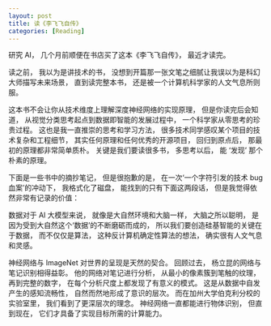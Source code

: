 ```yaml
---
layout: post
title: 读《李飞飞自传》
categories: [Reading]
---
```


研究 AI， 几个月前顺便在书店买了这本《李飞飞自传》， 最近才读完。

读之前， 我以为是讲技术的书， 没想到开篇那一张文笔之细腻让我误以为是科幻大师描写未来场景， 直到读完整本书， 还是被一个计算机科学家的人文气息所则服。

这本书不会让你从技术维度上理解深度神经网络的实现原理， 但是你读完后会知道， 从视觉分类思考起点到数据即智能的发展过程中， 一个科学家从零思考的珍贵过程。 这也是我一直推崇的思考和学习方法， 很多技术同学感叹某个项目的技术复杂和工程细节， 其实任何原理和任何优秀的开源项目， 回归到原点后， 那最初的原理都非常简单质朴。 关键是我们要读很多书， 多思考以后， 能 ‘发现’ 那个朴素的原理。

下面是一些书中的摘抄笔记， 但是很抱歉的是， 在一次‘一个字符引发的技术 bug 血案’的冲动下， 我格式化了磁盘， 能找到的只有下面这两段话， 但是我觉得依然非常有记录的价值：

数据对于 AI 大模型来说， 就像是大自然环境和大脑一样， 大脑之所以聪明， 是因为受到大自然这个‘数据’的不断磨砺而成的， 所以我们要创造硅基智能的关键在于数据， 而不仅仅是算法， 这种反计算机确定性算法的想法， 确实很有人文气息和灵感。

神经网络与 ImageNet 对世界的呈现是天然的契合。 回顾过去， 杨立昆的网络与笔记识别相得益彰。 他的网络对笔记进行分析， 从最小的像素簇到笔触的纹理， 再到完整的数字， 在每个分析尺度上都发现了有意义的模式。 这是从数据中自发产生的感知流畅性， 自然而然地形成了意识的层次。 而在加州大学伯克利分校的实验室里， 我们看到了更深层次的理念。 神经网络一直都能进行物体识别， 但直到现在， 它们才具备了实现目标所需的计算能力。